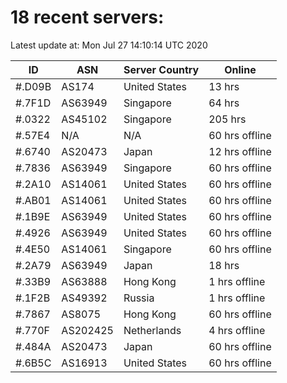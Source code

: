 # 18 recent servers:

Latest update at: Mon Jul 27 14:10:14 UTC 2020

| ID | ASN | Server Country | Online |
| -- | --- | -------------- | ------ |
| #.D09B | AS174 | United States | 13 hrs |
| #.7F1D | AS63949 | Singapore | 64 hrs |
| #.0322 | AS45102 | Singapore | 205 hrs |
| #.57E4 | N/A | N/A | 60 hrs offline |
| #.6740 | AS20473 | Japan | 12 hrs offline |
| #.7836 | AS63949 | Singapore | 60 hrs offline |
| #.2A10 | AS14061 | United States | 60 hrs offline |
| #.AB01 | AS14061 | United States | 60 hrs offline |
| #.1B9E | AS63949 | United States | 60 hrs offline |
| #.4926 | AS63949 | United States | 60 hrs offline |
| #.4E50 | AS14061 | Singapore | 60 hrs offline |
| #.2A79 | AS63949 | Japan | 18 hrs |
| #.33B9 | AS63888 | Hong Kong | 1 hrs offline |
| #.1F2B | AS49392 | Russia | 1 hrs offline |
| #.7867 | AS8075 | Hong Kong | 60 hrs offline |
| #.770F | AS202425 | Netherlands | 4 hrs offline |
| #.484A | AS20473 | Japan | 60 hrs offline |
| #.6B5C | AS16913 | United States | 60 hrs offline |

